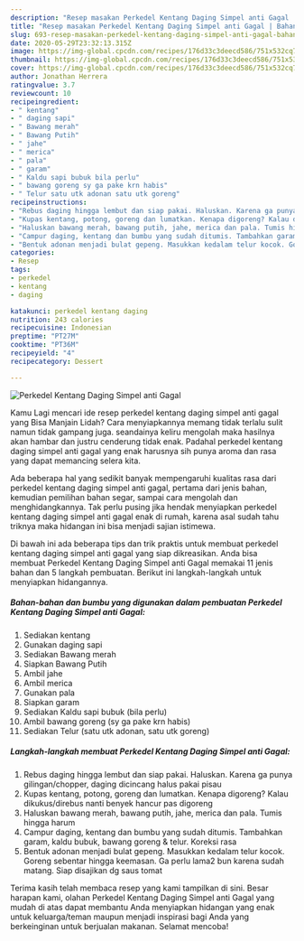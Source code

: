 ```yaml
---
description: "Resep masakan Perkedel Kentang Daging Simpel anti Gagal | Bahan Membuat Perkedel Kentang Daging Simpel anti Gagal Yang Lezat Sekali"
title: "Resep masakan Perkedel Kentang Daging Simpel anti Gagal | Bahan Membuat Perkedel Kentang Daging Simpel anti Gagal Yang Lezat Sekali"
slug: 693-resep-masakan-perkedel-kentang-daging-simpel-anti-gagal-bahan-membuat-perkedel-kentang-daging-simpel-anti-gagal-yang-lezat-sekali
date: 2020-05-29T23:32:13.315Z
image: https://img-global.cpcdn.com/recipes/176d33c3deecd586/751x532cq70/perkedel-kentang-daging-simpel-anti-gagal-foto-resep-utama.jpg
thumbnail: https://img-global.cpcdn.com/recipes/176d33c3deecd586/751x532cq70/perkedel-kentang-daging-simpel-anti-gagal-foto-resep-utama.jpg
cover: https://img-global.cpcdn.com/recipes/176d33c3deecd586/751x532cq70/perkedel-kentang-daging-simpel-anti-gagal-foto-resep-utama.jpg
author: Jonathan Herrera
ratingvalue: 3.7
reviewcount: 10
recipeingredient:
- " kentang"
- " daging sapi"
- " Bawang merah"
- " Bawang Putih"
- " jahe"
- " merica"
- " pala"
- " garam"
- " Kaldu sapi bubuk bila perlu"
- " bawang goreng sy ga pake krn habis"
- " Telur satu utk adonan satu utk goreng"
recipeinstructions:
- "Rebus daging hingga lembut dan siap pakai. Haluskan. Karena ga punya gilingan/chopper, daging dicincang halus pakai pisau"
- "Kupas kentang, potong, goreng dan lumatkan. Kenapa digoreng? Kalau dikukus/direbus nanti benyek hancur pas digoreng"
- "Haluskan bawang merah, bawang putih, jahe, merica dan pala. Tumis hingga harum"
- "Campur daging, kentang dan bumbu yang sudah ditumis. Tambahkan garam, kaldu bubuk, bawang goreng &amp; telur. Koreksi rasa"
- "Bentuk adonan menjadi bulat gepeng. Masukkan kedalam telur kocok. Goreng sebentar hingga keemasan. Ga perlu lama2 bun karena sudah matang. Siap disajikan dg saus tomat"
categories:
- Resep
tags:
- perkedel
- kentang
- daging

katakunci: perkedel kentang daging 
nutrition: 243 calories
recipecuisine: Indonesian
preptime: "PT27M"
cooktime: "PT36M"
recipeyield: "4"
recipecategory: Dessert

---
```



![Perkedel Kentang Daging Simpel anti Gagal](https://img-global.cpcdn.com/recipes/176d33c3deecd586/751x532cq70/perkedel-kentang-daging-simpel-anti-gagal-foto-resep-utama.jpg)

Kamu Lagi mencari ide resep perkedel kentang daging simpel anti gagal yang Bisa Manjain Lidah? Cara menyiapkannya memang tidak terlalu sulit namun tidak gampang juga. seandainya keliru mengolah maka hasilnya akan hambar dan justru cenderung tidak enak. Padahal perkedel kentang daging simpel anti gagal yang enak harusnya sih punya aroma dan rasa yang dapat memancing selera kita.

Ada beberapa hal yang sedikit banyak mempengaruhi kualitas rasa dari perkedel kentang daging simpel anti gagal, pertama dari jenis bahan, kemudian pemilihan bahan segar, sampai cara mengolah dan menghidangkannya. Tak perlu pusing jika hendak menyiapkan perkedel kentang daging simpel anti gagal enak di rumah, karena asal sudah tahu triknya maka hidangan ini bisa menjadi sajian istimewa.




Di bawah ini ada beberapa tips dan trik praktis untuk membuat perkedel kentang daging simpel anti gagal yang siap dikreasikan. Anda bisa membuat Perkedel Kentang Daging Simpel anti Gagal memakai 11 jenis bahan dan 5 langkah pembuatan. Berikut ini langkah-langkah untuk menyiapkan hidangannya.

<!--inarticleads1-->

##### Bahan-bahan dan bumbu yang digunakan dalam pembuatan Perkedel Kentang Daging Simpel anti Gagal:

1. Sediakan  kentang
1. Gunakan  daging sapi
1. Sediakan  Bawang merah
1. Siapkan  Bawang Putih
1. Ambil  jahe
1. Ambil  merica
1. Gunakan  pala
1. Siapkan  garam
1. Sediakan  Kaldu sapi bubuk (bila perlu)
1. Ambil  bawang goreng (sy ga pake krn habis)
1. Sediakan  Telur (satu utk adonan, satu utk goreng)




<!--inarticleads2-->

##### Langkah-langkah membuat Perkedel Kentang Daging Simpel anti Gagal:

1. Rebus daging hingga lembut dan siap pakai. Haluskan. Karena ga punya gilingan/chopper, daging dicincang halus pakai pisau
1. Kupas kentang, potong, goreng dan lumatkan. Kenapa digoreng? Kalau dikukus/direbus nanti benyek hancur pas digoreng
1. Haluskan bawang merah, bawang putih, jahe, merica dan pala. Tumis hingga harum
1. Campur daging, kentang dan bumbu yang sudah ditumis. Tambahkan garam, kaldu bubuk, bawang goreng &amp; telur. Koreksi rasa
1. Bentuk adonan menjadi bulat gepeng. Masukkan kedalam telur kocok. Goreng sebentar hingga keemasan. Ga perlu lama2 bun karena sudah matang. Siap disajikan dg saus tomat




Terima kasih telah membaca resep yang kami tampilkan di sini. Besar harapan kami, olahan Perkedel Kentang Daging Simpel anti Gagal yang mudah di atas dapat membantu Anda menyiapkan hidangan yang enak untuk keluarga/teman maupun menjadi inspirasi bagi Anda yang berkeinginan untuk berjualan makanan. Selamat mencoba!
